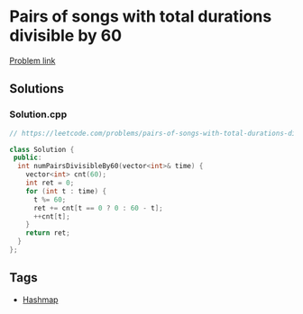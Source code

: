 # Pairs of songs with total durations divisible by 60

[Problem link](https://leetcode.com/problems/pairs-of-songs-with-total-durations-divisible-by-60)

## Solutions


### Solution.cpp
```cpp
// https://leetcode.com/problems/pairs-of-songs-with-total-durations-divisible-by-60

class Solution {
 public:
  int numPairsDivisibleBy60(vector<int>& time) {
    vector<int> cnt(60);
    int ret = 0;
    for (int t : time) {
      t %= 60;
      ret += cnt[t == 0 ? 0 : 60 - t];
      ++cnt[t];
    }
    return ret;
  }
};
```
## Tags

* [Hashmap](/README.md#Hashmap)
